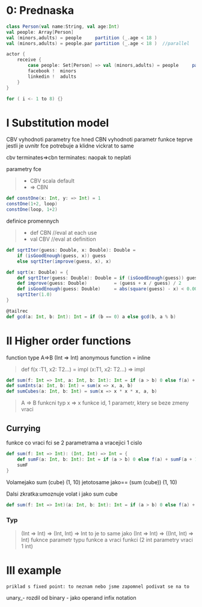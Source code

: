 # 0: Prednaska
```scala
class Person(val name:String, val age:Int)
val people: Array[Person]
val (minors,adults) = people     partition (_.age < 18 )
val (minors,adults) = people.par partition (_.age < 18 )  //parallel

actor {
    receive {
        case people: Set[Person] => val (minors,adults) = people     partition (_.age < 18 )
        facebook !  minors
        linkedin !  adults
    }
}

for ( i <- 1 to 8) {}
```

# I Substitution model

CBV vyhodnoti parametry fce hned
CBN vyhodnoti parametr funkce teprve jestli je uvnitr fce potrebuje a klidne vickrat to same

cbv terminates=>cbn terminates: naopak to neplati

parametry fce
> * CBV scala default
> * => CBN


```scala
def constOne(x: Int, y: => Int) = 1
constOne(1+2, loop)
constOne(loop, 1+2)
```

definice promennych
> * def CBN //eval at each use
> * val CBV //eval at definition

```scala
def sqrtIter(guess: Double, x: Double): Double =
    if (isGoodEnough(guess, x)) guess
    else sqrtIter(improve(guess, x), x)

def sqrt(x: Double) = {
    def sqrtIter(guess: Double): Double = if (isGoodEnough(guess)) guess else sqrtIter(improve(guess))
    def improve(guess: Double)          = (guess + x / guess) / 2
    def isGoodEnough(guess: Double)     = abs(square(guess) - x) < 0.001
    sqrtIter(1.0)
}

@tailrec
def gcd(a: Int, b: Int): Int = if (b == 0) a else gcd(b, a % b)
```

# II Higher order functions

function type A=>B (Int => Int)
anonymous function = inline

> def f(x :T1, x2: T2...) =  impl
> (x:T1, x2: T2...)       => impl

```scala
def sum(f: Int => Int, a: Int, b: Int): Int = if (a > b) 0 else f(a) + sum(f, a + 1, b)
def sumInts(a: Int, b: Int) = sum(x => x, a, b)
def sumCubes(a: Int, b: Int) = sum(x => x * x * x, a, b)
```

> A => B funkcni typ
> x => x funkce id, 1 parametr, ktery se beze zmeny vraci

## Currying
funkce co vraci fci se 2 parametrama a vracejici 1 cislo
```scala
def sum(f: Int => Int): (Int, Int) => Int = {
    def sumF(a: Int, b: Int): Int = if (a > b) 0 else f(a) + sumF(a + 1, b)
    sumF
}
```
Volamejako sum (cube) (1, 10)  jetotosame jako== (sum (cube)) (1, 10) 

Dalsi zkratka:umoznuje volat i jako sum cube
```scala
def sum(f: Int => Int)(a: Int, b: Int): Int = if (a > b) 0 else f(a) + sum(f)(a + 1, b)
```
### Typ
> (Int => Int) => (Int, Int) => Int
> to je to same jako
> (Int => Int) => ((Int, Int) => Int)
> fuknce parametr typu funkce a vraci funkci (2 int parametry vraci 1 int)

# III example
    priklad s fixed point: to neznam nebo jsme zapomnel podivat se na to

unary_- rozdil od binary - jako operand infix notation
